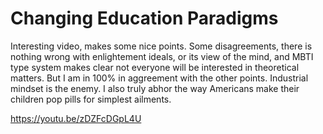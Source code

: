 # Changing Education Paradigms

Interesting video, makes some nice points. Some disagreements, there
is nothing wrong with enlightement ideals, or its view of the mind,
and MBTI type system makes clear not everyone will be interested in
theoretical matters. But I am in 100% in aggreement with the other
points. Industrial mindset is the enemy. I also truly abhor the way
Americans make their children pop pills for simplest ailments.

https://youtu.be/zDZFcDGpL4U













